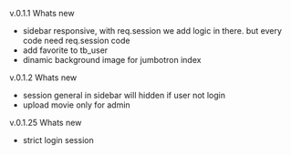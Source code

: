 v.0.1.1
Whats new
- sidebar responsive, with req.session we add logic in there. but every code need req.session code
- add favorite to tb_user
- dinamic background image for jumbotron index

v.0.1.2
Whats new
- session general in sidebar will hidden if user not login
- upload movie only for admin

v.0.1.25
Whats new
- strict login session